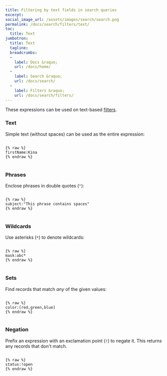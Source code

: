 ```yaml
---
title: Filtering by text fields in search queries
excerpt:
social_image_url: /assets/images/search/search.png
permalink: /docs/search/filters/text/
toc:
  title: Text
jumbotron:
  title: Text
  tagline: 
  breadcrumbs:
  -
    label: Docs &raquo;
    url: /docs/home/
  -
    label: Search &raquo;
    url: /docs/search/
  -
    label: Filters &raquo;
    url: /docs/search/filters/
---
```


These expressions can be used on text-based [filters](/docs/search/filters/).

### Text

Simple text (without spaces) can be used as the entire expression:

<pre>
<code class="language-cerb">
{% raw %}
firstName:Kina
{% endraw %}
</code>
</pre>

### Phrases

Enclose phrases in double quotes (`"`):

<pre>
<code class="language-cerb">
{% raw %}
subject:"This phrase contains spaces"
{% endraw %}
</code>
</pre>

### Wildcards

Use asterisks (`*`) to denote wildcards:

<pre>
<code class="language-cerb">
{% raw %}
mask:abc*
{% endraw %}
</code>
</pre>

### Sets

Find records that match _any_ of the given values:

<pre>
<code class="language-cerb">
{% raw %}
color:[red,green,blue]
{% endraw %}
</code>
</pre>

### Negation

Prefix an expression with an exclamation point (`!`) to negate it. This returns any records that don't match.

<pre>
<code class="language-cerb">
{% raw %}
status:!open
{% endraw %}
</code>
</pre>

